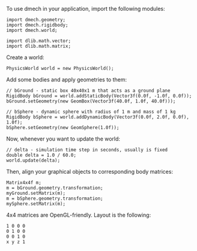 To use dmech in your application, import the following modules:

    import dmech.geometry;
    import dmech.rigidbody;
    import dmech.world;

    import dlib.math.vector;
    import dlib.math.matrix;

Create a world:

    PhysicsWorld world = new PhysicsWorld();

Add some bodies and apply geometries to them:

    // bGround - static box 40x40x1 m that acts as a ground plane
    RigidBody bGround = world.addStaticBody(Vector3f(0.0f, -1.0f, 0.0f));
    bGround.setGeometry(new GeomBox(Vector3f(40.0f, 1.0f, 40.0f)));

    // bSphere - dynamic sphere with radius of 1 m and mass of 1 kg 
    RigidBody bSphere = world.addDynamicBody(Vector3f(0.0f, 2.0f, 0.0f), 1.0f);
    bSphere.setGeometry(new GeomSphere(1.0f));

Now, whenever you want to update the world:

    // delta - simulation time step in seconds, usually is fixed
    double delta = 1.0 / 60.0;
    world.update(delta);

Then, align your graphical objects to corresponding body matrices:

    Matrix4x4f m;
    m = bGround.geometry.transformation;
    myGround.setMatrix(m);
    m = bSphere.geometry.transformation;
    mySphere.setMatrix(m);

4x4 matrices are OpenGL-friendly. Layout is the following:

    1 0 0 0
    0 1 0 0
    0 0 1 0
    x y z 1
